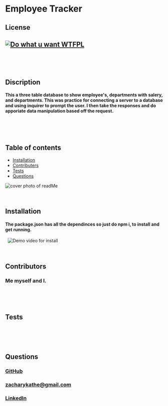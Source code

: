 
# Employee Tracker

## License
## [![Do what u want WTFPL](https://img.shields.io/badge/License-WTFPL-brightgreen.svg)](http://www.wtfpl.net/about/)
&nbsp;

&nbsp;
## Discription
#### This a three table database to show employee's, departments with salery, and departments. This was practice for connecting a server to a database and using inquirer to prompt the user. I then take the responses and do apporiate data manipulation based off the request.
&nbsp;

&nbsp;
## Table of contents
* [Installation](#Installation)
* [Contributers](#Contributers)
* [Tests](#Tests)
* [Questions](#Questions)
&nbsp;

![cover photo of readMe]()

&nbsp;
## Installation
#### The package.json has all the dependinces so just do npm i, to install and get running.
&nbsp;
![Demo video for install]()
&nbsp;



&nbsp;
## Contributors
### Me myself and I.
&nbsp;


&nbsp;
## Tests
### 
&nbsp;



&nbsp;
## Questions
#### 
### [GitHub](https://github.com/ZacharyKathe)
### [zacharykathe@gmail.com](zacharykathe@gmail.com)
### [LinkedIn](https://www.linkedin.com/in/zachary-kathe-621415189/)
